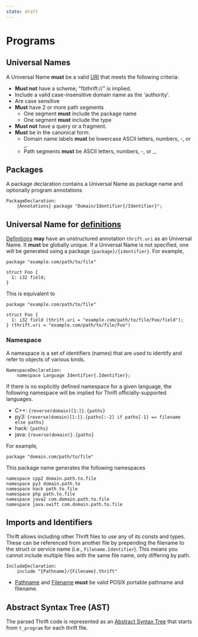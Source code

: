 ```yaml
---
state: draft
---
```


# Programs

## Universal Names

A Universal Name **must** be a valid [URI](https://tools.ietf.org/html/rfc3986) that meets the following criteria:

- **Must not** have a scheme; "fbthrift://" is implied.
- Include a valid case-insensitive domain name as the 'authority'.
- Are case sensitive
- **Must** have 2 or more path segments
  - One segment **must** include the package name
  - One segment **must** include the type
- **Must not** have a query or a fragment.
- **Must** be in the canonical form:
  - Domain name labels **must** be lowercase ASCII letters, numbers, -, or _.
  - Path segments **must** be ASCII letters, numbers, -, or _.

## Packages

A package declaration contains a Universal Name as package name and optionally program annotations

```
PackageDeclaration:
    {Annotations} package "Domain/Identifier{/Identifier}";
```

## Universal Name for [definitions](../index.md)

[Definitions](../index.md) **may** have an unstructured annotation `thrift.uri` as an Universal Name. It **must** be globally unique. If a Universal Name is not specified, one will be generated using a package `{package}/{identifier}`. For example,

```
package "example.com/path/to/file"

struct Foo {
  1: i32 field;
}
```

This is equivalent to

```
package "example.com/path/to/file"

struct Foo {
  1: i32 field (thrift.uri = "example.com/path/to/file/Foo/field");
} (thrift.uri = "example.com/path/to/file/Foo")
```

### Namespace

A namespace is a set of identifiers (names) that are used to identify and refer to objects of various kinds.

```
NamespaceDeclaration:
    namespace Language Identifier{.Identifier};
```

If there is no explicitly defined namespace for a given language, the following namespace will be implied for Thrift officially-supported languages.

- C++: `{reverse(domain)[1:]}.{paths}`
- py3: `{reverse(domain)[1:]}.{paths[:-2] if paths[-1] == filename else paths}`
- hack: `{paths}`
- java: `{reverse(domain)}.{paths}`

For example,

```
package "domain.com/path/to/file"
```

This package name generates the following namespaces

```
namespace cpp2 domain.path.to.file
namespace py3 domain.path.to
namespace hack path.to.file
namespace php path.to.file
namespace java2 com.domain.path.to.file
namespace java.swift com.domain.path.to.file
```

## Imports and Identifiers

Thrift allows including other Thrift files to use any of its consts and types. These can be referenced from another file by prepending the filename to the struct or service name (i.e., `Filename.Identifier`). This means you cannot include multiple files with the same file name, only differing by path.

```
IncludeDeclaration:
    include "{Pathname}/{Filename}.thrift"
```

* [Pathname](https://pubs.opengroup.org/onlinepubs/9699919799/basedefs/V1_chap03.html#tag_03_271) and [Filename](https://pubs.opengroup.org/onlinepubs/9699919799/basedefs/V1_chap03.html#tag_03_170) **must** be valid POSIX portable pathname and filename.

## Abstract Syntax Tree (AST)

The parsed Thrift code is represented as an [Abstract Syntax Tree](https://github.com/facebook/fbthrift/tree/main/thrift/compiler/ast) that starts from `t_program` for each thrift file.
